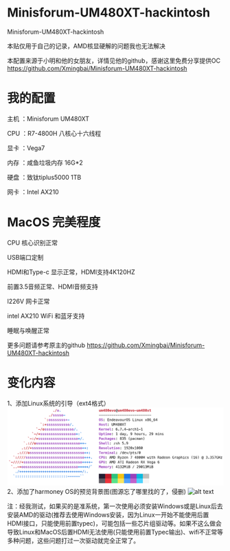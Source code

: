 # Minisforum-UM480XT-hackintosh
Minisforum-UM480XT-hackintosh

本贴仅用于自己的记录，AMD核显硬解的问题我也无法解决

本配置来源于小明和他的女朋友，详情见他的github，感谢这里免费分享提供OC https://github.com/Xmingbai/Minisforum-UM480XT-hackintosh

# 我的配置

主机 ：Minisforum UM480XT

CPU ：R7-4800H 八核心十六线程

显卡 ：Vega7

内存 ：咸鱼垃圾内存 16G*2

硬盘 ：致钛tiplus5000 1TB

网卡 ：Intel AX210

# MacOS 完美程度
CPU 核心识别正常

USB端口定制

HDMI和Type-c 显示正常，HDMI支持4K120HZ

前置3.5音频正常、HDMI音频支持

I226V 网卡正常

intel AX210 WiFi 和蓝牙支持

睡眠与唤醒正常

更多问题请参考原主的github https://github.com/Xmingbai/Minisforum-UM480XT-hackintosh

# 变化内容
1、添加Linux系统的引导（ext4格式）
![alt text](image.png)
2、添加了harmoney OS的预览背景图(图源忘了哪里找的了，侵删)
![alt text](20240215_230719.jpg)

注：经我测试，如果买的是准系统，第一次使用必须安装Windows或是Linux后去安装AMD的驱动(推荐去使用Windows安装，因为Linux一开始不能使用后置HDMI接口，只能使用前置typec)，可能包括一些芯片组驱动等。如果不这么做会导致Linux和MacOS后置HDMI无法使用(只能使用前置Typec输出)、wifi不正常等多种问题，这些问题打过一次驱动就完全正常了。
